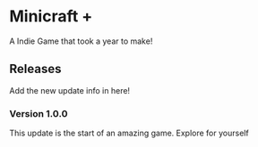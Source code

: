 # Minicraft +
A Indie Game that took a year to make!

## Releases
Add the new update info in here!
### Version 1.0.0
This update is the start of an amazing game. Explore for yourself
